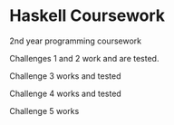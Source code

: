# Haskell Coursework
2nd year programming coursework

Challenges 1 and 2 work and are tested.

Challenge 3 works and tested

Challenge 4 works and tested

Challenge 5 works
